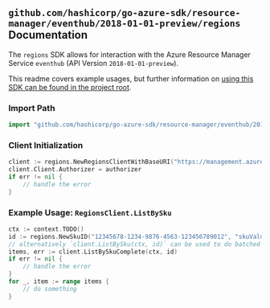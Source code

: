 
## `github.com/hashicorp/go-azure-sdk/resource-manager/eventhub/2018-01-01-preview/regions` Documentation

The `regions` SDK allows for interaction with the Azure Resource Manager Service `eventhub` (API Version `2018-01-01-preview`).

This readme covers example usages, but further information on [using this SDK can be found in the project root](https://github.com/hashicorp/go-azure-sdk/tree/main/docs).

### Import Path

```go
import "github.com/hashicorp/go-azure-sdk/resource-manager/eventhub/2018-01-01-preview/regions"
```


### Client Initialization

```go
client := regions.NewRegionsClientWithBaseURI("https://management.azure.com")
client.Client.Authorizer = authorizer
if err != nil {
	// handle the error
}
```


### Example Usage: `RegionsClient.ListBySku`

```go
ctx := context.TODO()
id := regions.NewSkuID("12345678-1234-9876-4563-123456789012", "skuValue")
// alternatively `client.ListBySku(ctx, id)` can be used to do batched pagination
items, err := client.ListBySkuComplete(ctx, id)
if err != nil {
	// handle the error
}
for _, item := range items {
	// do something
}
```
